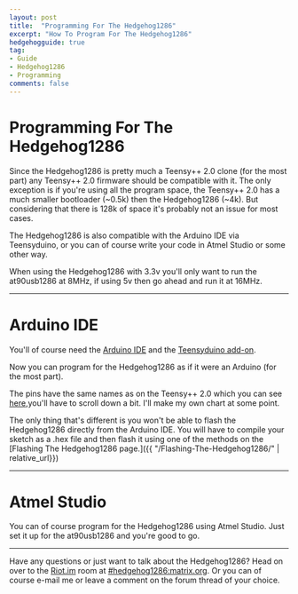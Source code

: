 ```yaml
---
layout: post
title:  "Programming For The Hedgehog1286"
excerpt: "How To Program For The Hedgehog1286"
hedgehogguide: true
tag:
- Guide
- Hedgehog1286
- Programming
comments: false
---
```

# Programming For The Hedgehog1286
Since the Hedgehog1286 is pretty much a Teensy++ 2.0 clone (for the most part) any Teensy++ 2.0 firmware should be compatible with it. The only exception is if you're using all the program space, the Teensy++ 2.0 has a much smaller bootloader (~0.5k) then the Hedgehog1286 (~4k). But considering that there is 128k of space it's probably not an issue for most cases.

The Hedgehog1286 is also compatible with the Arduino IDE via Teensyduino, or you can of course write your code in Atmel Studio or some other way.

When using the Hedgehog1286 with 3.3v you'll only want to run the at90usb1286 at 8MHz, if using 5v then go ahead and run it at 16MHz.

--- 

# Arduino IDE
You'll of course need the [Arduino IDE](https://www.arduino.cc/en/Main/Software) and the [Teensyduino add-on](https://www.pjrc.com/teensy/teensyduino.html).

Now you can program for the Hedgehog1286 as if it were an Arduino (for the most part).

The pins have the same names as on the Teensy++ 2.0 which you can see [here](https://www.pjrc.com/teensy/pinout.html),you'll have to scroll down a bit. I'll make my own chart at some point.

The only thing that's different is you won't be able to flash the Hedgehog1286 directly from the Arduino IDE. You will have to compile your sketch as a .hex file and then flash it using one of the methods on the [Flashing The Hedgehog1286 page.]({{ "/Flashing-The-Hedgehog1286/" | relative_url}})

---

# Atmel Studio
You can of course program for the Hedgehog1286 using Atmel Studio. Just set it up for the at90usb1286 and you're good to go.

---

Have any questions or just want to talk about the Hedgehog1286? Head on over to the [Riot.im](https://riot.im) room at [#hedgehog1286:matrix.org](https://riot.im/app/#/room/#hedgehog1286:matrix.org). Or you can of course e-mail me or leave a comment on the forum thread of your choice.